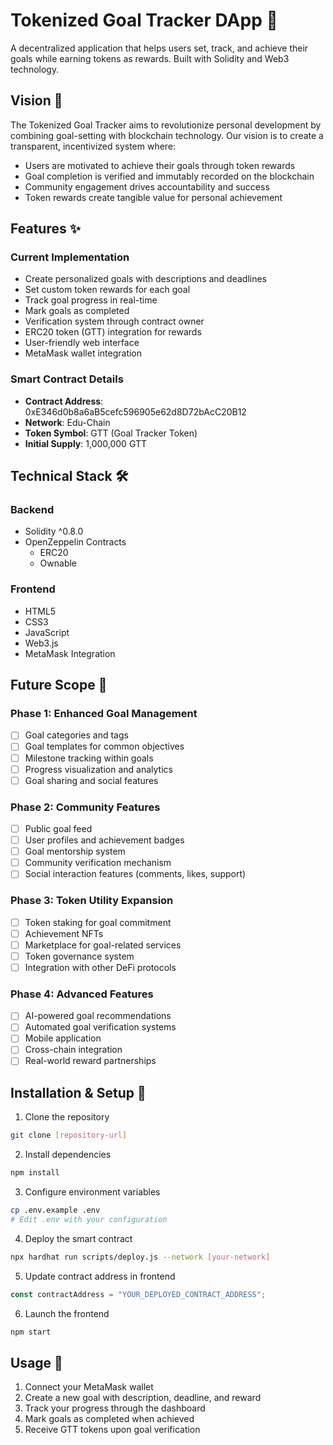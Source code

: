 # Tokenized Goal Tracker DApp 🎯

A decentralized application that helps users set, track, and achieve their goals while earning tokens as rewards. Built with Solidity and Web3 technology.

## Vision 🚀

The Tokenized Goal Tracker aims to revolutionize personal development by combining goal-setting with blockchain technology. Our vision is to create a transparent, incentivized system where:

- Users are motivated to achieve their goals through token rewards
- Goal completion is verified and immutably recorded on the blockchain
- Community engagement drives accountability and success
- Token rewards create tangible value for personal achievement

## Features ✨

### Current Implementation
- Create personalized goals with descriptions and deadlines
- Set custom token rewards for each goal
- Track goal progress in real-time
- Mark goals as completed
- Verification system through contract owner
- ERC20 token (GTT) integration for rewards
- User-friendly web interface
- MetaMask wallet integration

### Smart Contract Details
- **Contract Address**: 0xE346d0b8a6aB5cefc596905e62d8D72bAcC20B12
- **Network**: Edu-Chain
- **Token Symbol**: GTT (Goal Tracker Token)
- **Initial Supply**: 1,000,000 GTT

## Technical Stack 🛠

### Backend
- Solidity ^0.8.0
- OpenZeppelin Contracts
  - ERC20
  - Ownable

### Frontend
- HTML5
- CSS3
- JavaScript
- Web3.js
- MetaMask Integration

## Future Scope 🔮

### Phase 1: Enhanced Goal Management
- [ ] Goal categories and tags
- [ ] Goal templates for common objectives
- [ ] Milestone tracking within goals
- [ ] Progress visualization and analytics
- [ ] Goal sharing and social features

### Phase 2: Community Features
- [ ] Public goal feed
- [ ] User profiles and achievement badges
- [ ] Goal mentorship system
- [ ] Community verification mechanism
- [ ] Social interaction features (comments, likes, support)

### Phase 3: Token Utility Expansion
- [ ] Token staking for goal commitment
- [ ] Achievement NFTs
- [ ] Marketplace for goal-related services
- [ ] Token governance system
- [ ] Integration with other DeFi protocols

### Phase 4: Advanced Features
- [ ] AI-powered goal recommendations
- [ ] Automated goal verification systems
- [ ] Mobile application
- [ ] Cross-chain integration
- [ ] Real-world reward partnerships

## Installation & Setup 🔧

1. Clone the repository
```bash
git clone [repository-url]
```

2. Install dependencies
```bash
npm install
```

3. Configure environment variables
```bash
cp .env.example .env
# Edit .env with your configuration
```

4. Deploy the smart contract
```bash
npx hardhat run scripts/deploy.js --network [your-network]
```

5. Update contract address in frontend
```javascript
const contractAddress = "YOUR_DEPLOYED_CONTRACT_ADDRESS";
```

6. Launch the frontend
```bash
npm start
```

## Usage 📝

1. Connect your MetaMask wallet
2. Create a new goal with description, deadline, and reward
3. Track your progress through the dashboard
4. Mark goals as completed when achieved
5. Receive GTT tokens upon goal verification
